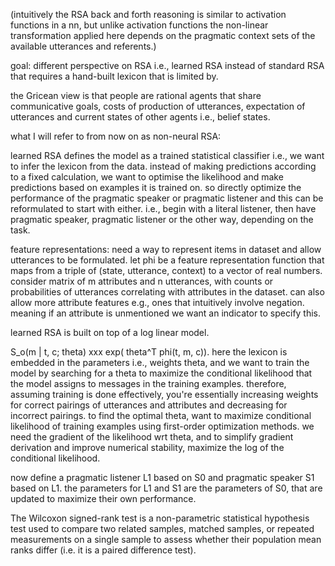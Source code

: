 (intuitively the RSA back and forth reasoning is similar to activation functions in a nn, but unlike activation functions the non-linear transformation applied here depends on the pragmatic context sets of the available utterances and referents.)

goal: different perspective on RSA i.e., learned RSA instead of standard RSA that requires a hand-built lexicon that is limited by. 

the Gricean view is that people are rational agents that share communicative goals, costs of production of utterances, expectation of utterances and current states of other agents i.e., belief states.

what I will refer to from now on as non-neural RSA:

learned RSA defines the model as a trained statistical classifier i.e., we want to infer the lexicon from the data. instead of making predictions according to a fixed calculation, we want to optimise the likelihood and make predictions based on examples it is trained on. so directly optimize the performance of the pragmatic speaker or pragmatic listener and this can be reformulated to start with either. i.e., begin with a literal listener, then have pragmatic speaker, pragmatic listener or the other way, depending on the task. 

feature representations: need a way to represent items in dataset and allow utterances to be formulated. let phi be a feature representation function that maps from a triple of (state, utterance, context) to a vector of real numbers. consider matrix of m attributes and n utterances, with counts or probabilities of utterances correlating with attributes in the dataset. can also allow more attribute features e.g., ones that intuitively involve negation. meaning if an attribute is unmentioned we want an indicator to specify this.

learned RSA is built on top of a log linear model. 

S_o(m | t, c; theta) xxx exp( theta^T phi(t, m, c)). here the lexicon is embedded in the parameters i.e., weights theta, and we want to train the model by searching for a theta to maximize the conditional likelihood that the model assigns to messages in the training examples. therefore, assuming training is done effectively, you're essentially increasing weights for correct pairings of utterances and attributes and decreasing for incorrect pairings. to find the optimal theta, want to maximize conditional likelihood of training examples using first-order optimization methods. we need the gradient of the likelihood wrt theta, and to simplify gradient derivation and improve numerical stability, maximize the log of the conditional likelihood. 

now define a pragmatic listener L1 based on S0 and pragmatic speaker S1 based on L1. the parameters for L1 and S1 are the parameters of S0, that are updated to maximize their own performance.

The Wilcoxon signed-rank test is a non-parametric statistical hypothesis test used to compare two related samples, matched samples, or repeated measurements on a single sample to assess whether their population mean ranks differ (i.e. it is a paired difference test).
